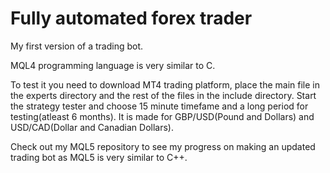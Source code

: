 # Fully automated forex trader

My first version of a trading bot.

MQL4 programming language is very similar to C.

To test it you need to download MT4 trading platform, place the main file in the experts directory and the rest of the files in the include directory.
Start the strategy tester and choose 15 minute timefame and a long period for testing(atleast 6 months).
It is made for GBP/USD(Pound and Dollars) and USD/CAD(Dollar and Canadian Dollars).

Check out my MQL5 repository to see my progress on making an updated trading bot as MQL5 is very similar to C++.
